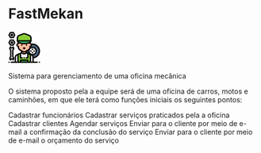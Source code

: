 # FastMekan
![Image of Yaktocat](img/mechanic.png)

Sistema para gerenciamento de uma oficina mecânica

O sistema proposto pela a equipe será de uma oficina de carros, motos e caminhões, em que ele terá como funções iniciais os seguintes pontos:

Cadastrar funcionários
Cadastrar serviços praticados pela a oficina 
Cadastrar clientes
Agendar serviços
Enviar para o cliente por meio de e-mail a confirmação da conclusão do serviço
Enviar para o cliente por meio de e-mail o orçamento do serviço
